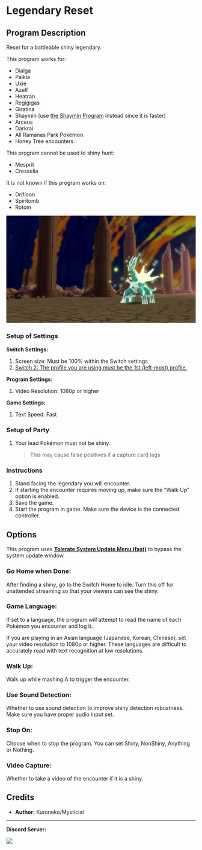 # Legendary Reset

## Program Description

Reset for a battleable shiny legendary.

This program works for:
- Dialga
- Palkia
- Uxie
- Azelf
- Heatran
- Regigigas
- Giratina
- Shaymin (use [the Shaymin Program](ShinyHunt-Shaymin.md) instead since it is faster)
- Arceus
- Darkrai
- All Ramanas Park Pokémon.
- Honey Tree encounters.

This program cannot be used to shiny hunt:
- Mesprit
- Cresselia

It is not known if this program works on:
- Drifloon
- Spiritomb
- Rotom


<img src="images/LegendaryReset-0.jpg">

### Setup of Settings

**Switch Settings:**
1. Screen size: Must be 100% within the Switch settings
2. [Switch 2: The profile you are using must be the 1st (left-most) profile.](/Wiki/Programs/NintendoSwitch/Switch2Notes.md#resetting-a-game-moves-the-cursor-to-the-1st-user-profile)

**Program Settings:**
1. Video Resolution: 1080p or higher

**Game Settings:**
1. Text Speed: Fast

### Setup of Party
1. Your lead Pokémon must not be shiny.
   > This may cause false positives if a capture card lags

### Instructions

1. Stand facing the legendary you will encounter.
2. If starting the encounter requires moving up, make sure the "Walk Up" option is enabled.
3. Save the game.
4. Start the program in game. Make sure the device is the connected controller.


## Options

This program uses [**Tolerate System Update Menu (fast)**](/Wiki/Programs/NintendoSwitch/FrameworkSettings.md#tolerate-system-update-menu-fast) to bypass the system update window.


### Go Home when Done:

After finding a shiny, go to the Switch Home to idle. Turn this off for unattended streaming so that your viewers can see the shiny.


### Game Language:

If set to a language, the program will attempt to read the name of each Pokémon you encounter and log it.

If you are playing in an Asian language (Japanese, Korean, Chinese), set your video resolution to 1080p or higher. These languages are difficult to accurately read with text recognition at low resolutions.


### Walk Up:

Walk up while mashing A to trigger the encounter.


### Use Sound Detection:

Whether to use sound detection to improve shiny detection robustness. Make sure you have proper audio input set.

### Stop On:

Choose when to stop the program. You can set Shiny, NonShiny, Anything or Nothing.

### Video Capture:

Whether to take a video of the encounter if it is a shiny.

## Credits

- **Author:** Kuroneko/Mysticial



<hr>

**Discord Server:** 

[<img src="https://canary.discordapp.com/api/guilds/695809740428673034/widget.png?style=banner2">](https://discord.gg/cQ4gWxN)





